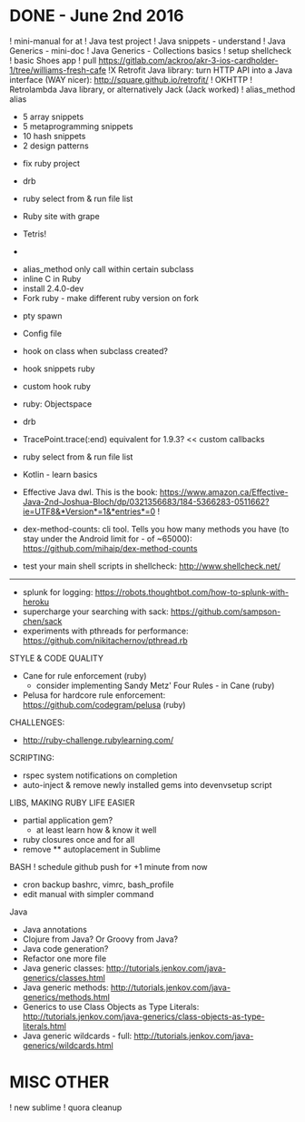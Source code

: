 DONE - June 2nd 2016
====================
!  mini-manual for at
!   Java test project
!   Java snippets - understand
!   Java Generics - mini-doc
!   Java Generics - Collections basics
!  setup shellcheck
!  basic Shoes app
!   pull https://gitlab.com/ackroo/akr-3-ios-cardholder-1/tree/williams-fresh-cafe
!X  Retrofit Java library: turn HTTP API into a Java interface (WAY nicer): http://square.github.io/retrofit/
!  OKHTTP
!  Retrolambda Java library, or alternatively Jack (Jack worked)
!  alias_method alias

- 5 array snippets
- 5 metaprogramming snippets
- 10 hash snippets
- 2 design patterns

*  fix ruby project
*  drb
*  ruby select from & run file list
*  Ruby site with grape

*  Tetris!
  -  



*  alias_method only call within certain subclass
*  inline C in Ruby
*  install 2.4.0-dev
*  Fork ruby - make different ruby version on fork
  -  pty spawn
*  Config file

*  hook on class when subclass created?
*  hook snippets ruby
*  custom hook ruby
*  ruby: Objectspace
*  drb
*  TracePoint.trace(:end) equivalent for 1.9.3? << custom callbacks
* ruby select from & run file list
*  Kotlin - learn basics
*  Effective Java dwl. This is the book: https://www.amazon.ca/Effective-Java-2nd-Joshua-Bloch/dp/0321356683/184-5366283-0511662?ie=UTF8&*Version*=1&*entries*=0
!  
*  dex-method-counts: cli tool. Tells you how many methods you have (to stay under the Android limit for - of ~65000): https://github.com/mihaip/dex-method-counts
*  test your main shell scripts in shellcheck: http://www.shellcheck.net/

---------

*   splunk for logging:                   https://robots.thoughtbot.com/how-to-splunk-with-heroku
*   supercharge your searching with sack: https://github.com/sampson-chen/sack
*   experiments with pthreads for performance: https://github.com/nikitachernov/pthread.rb

STYLE & CODE QUALITY
*   Cane for rule enforcement (ruby)
    *   consider implementing Sandy Metz' Four Rules - in Cane (ruby)
*   Pelusa for hardcore rule enforcement:   https://github.com/codegram/pelusa     (ruby)

CHALLENGES:
*   http://ruby-challenge.rubylearning.com/

SCRIPTING:
*   rspec system notifications on completion
*   auto-inject & remove newly installed gems into devenvsetup script


LIBS, MAKING RUBY LIFE EASIER
*   partial application gem?
    +   at least learn how & know it well
*   ruby closures once and for all
*   remove ** autoplacement in Sublime

BASH
!  schedule github push for +1 minute from now

*  cron backup bashrc, vimrc, bash_profile
*  edit manual with simpler command

Java
*   Java annotations
*   Clojure from Java? Or Groovy from Java?
*   Java code generation?
*   Refactor one more file
*   Java generic classes:  http://tutorials.jenkov.com/java-generics/classes.html
*   Java generic methods: http://tutorials.jenkov.com/java-generics/methods.html
*   Generics to use Class Objects as Type Literals:   http://tutorials.jenkov.com/java-generics/class-objects-as-type-literals.html
*   Java generic wildcards - full: http://tutorials.jenkov.com/java-generics/wildcards.html

MISC OTHER
==========
!   new sublime
!   quora cleanup
